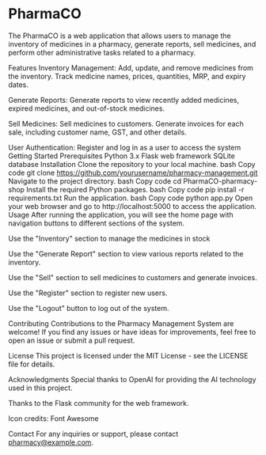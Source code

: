 # PharmaCO

The PharmaCO is a web application that allows users to manage the inventory of medicines in a pharmacy, generate reports, sell medicines, and perform other administrative tasks related to a pharmacy.

Features
Inventory Management: Add, update, and remove medicines from the inventory. Track medicine names, prices, quantities, MRP, and expiry dates.

Generate Reports: Generate reports to view recently added medicines, expired medicines, and out-of-stock medicines.

Sell Medicines: Sell medicines to customers. Generate invoices for each sale, including customer name, GST, and other details.

User Authentication: Register and log in as a user to access the system
Getting Started
Prerequisites
Python 3.x
Flask web framework
SQLite database
Installation
Clone the repository to your local machine.
bash
Copy code
git clone https://github.com/yourusername/pharmacy-management.git
Navigate to the project directory.
bash
Copy code
cd PharmaCO-pharmacy-shop
Install the required Python packages.
bash
Copy code
pip install -r requirements.txt
Run the application.
bash
Copy code
python app.py
Open your web browser and go to http://localhost:5000 to access the application.
Usage
After running the application, you will see the home page with navigation buttons to different sections of the system.

Use the "Inventory" section to manage the medicines in stock

Use the "Generate Report" section to view various reports related to the inventory.

Use the "Sell" section to sell medicines to customers and generate invoices.

Use the "Register" section to register new users.

Use the "Logout" button to log out of the system.

Contributing
Contributions to the Pharmacy Management System are welcome! If you find any issues or have ideas for improvements, feel free to open an issue or submit a pull request.

License
This project is licensed under the MIT License - see the LICENSE file for details.

Acknowledgments
Special thanks to OpenAI for providing the AI technology used in this project.

Thanks to the Flask community for the web framework.

Icon credits: Font Awesome

Contact
For any inquiries or support, please contact pharmacy@example.com.

